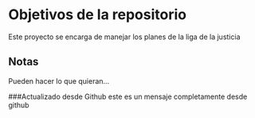 # Objetivos de la repositorio

Este proyecto se encarga de manejar los planes de la liga de la justicia


## Notas
Pueden hacer lo que quieran...

###Actualizado desde Github
este es un mensaje completamente desde github
